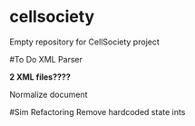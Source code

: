 # cellsociety
Empty repository for CellSociety project

#To Do XML Parser

**2 XML files????**

Normalize document

#Sim Refactoring
Remove hardcoded state ints
